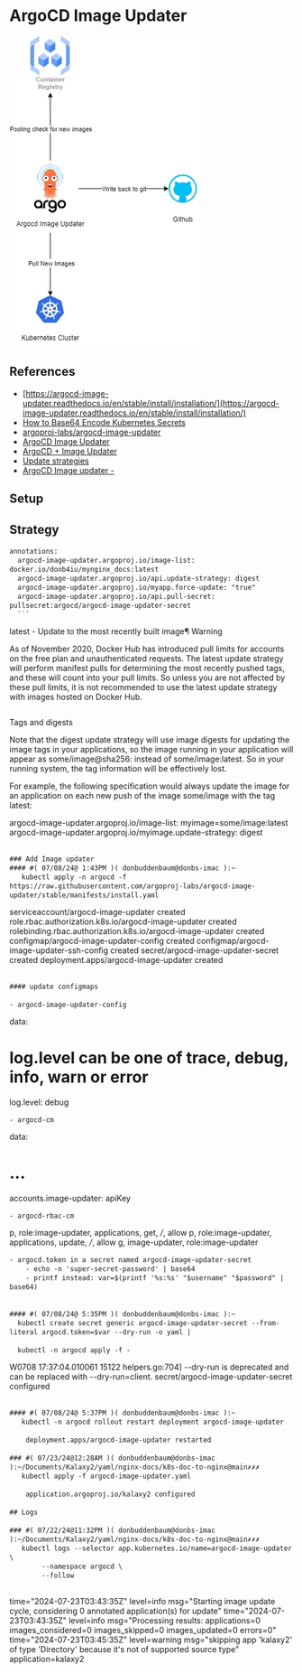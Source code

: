 # ArgoCD Image Updater

![alt text](image.png)

## References

 - [https://argocd-image-updater.readthedocs.io/en/stable/install/installation/](https://argocd-image-updater.readthedocs.io/en/stable/install/installation/)
 - [How to Base64 Encode Kubernetes Secrets](https://www.cloudytuts.com/tutorials/kubernetes/how-to-base64-encode-kubernetes-secrets/)
 - [argoproj-labs/argocd-image-updater](https://github.com/argoproj-labs/argocd-image-updater/tree/master/config)
 - [ArgoCD Image Updater](https://medium.com/@topahadzi/argocd-image-updater-c169697b2072)
 - [ArgoCD + Image Updater](https://medium.com/@jerome.decoster/argocd-image-updater-56cd94651393)
 - [Update strategies](https://argocd-image-updater.readthedocs.io/en/stable/basics/update-strategies/)
 - [ArgoCD Image updater -](https://medium.com/@megaurav25/argocd-image-updater-fbc93dc15e34)

## Setup

## Strategy

  ```
  annotations:
    argocd-image-updater.argoproj.io/image-list: docker.io/donb4iu/mynginx_docs:latest
    argocd-image-updater.argoproj.io/api.update-strategy: digest
    argocd-image-updater.argoproj.io/myapp.force-update: "true"
    argocd-image-updater.argoproj.io/api.pull-secret: pullsecret:argocd/argocd-image-updater-secret
    ```

```
latest - Update to the most recently built image¶
Warning

As of November 2020, Docker Hub has introduced pull limits for accounts on the free plan and unauthenticated requests. The latest update strategy will perform manifest pulls for determining the most recently pushed tags, and these will count into your pull limits. So unless you are not affected by these pull limits, it is not recommended to use the latest update strategy with images hosted on Docker Hub.
```

```
Tags and digests

Note that the digest update strategy will use image digests for updating the image tags in your applications, so the image running in your application will appear as some/image@sha256:<somelonghashstring> instead of some/image:latest. So in your running system, the tag information will be effectively lost.

For example, the following specification would always update the image for an application on each new push of the image some/image with the tag latest:


argocd-image-updater.argoproj.io/image-list: myimage=some/image:latest
argocd-image-updater.argoproj.io/myimage.update-strategy: digest
```

### Add Image updater
#### #( 07/08/24@ 1:43PM )( donbuddenbaum@donbs-imac ):~
   kubectl apply -n argocd -f https://raw.githubusercontent.com/argoproj-labs/argocd-image-updater/stable/manifests/install.yaml

```
serviceaccount/argocd-image-updater created
role.rbac.authorization.k8s.io/argocd-image-updater created
rolebinding.rbac.authorization.k8s.io/argocd-image-updater created
configmap/argocd-image-updater-config created
configmap/argocd-image-updater-ssh-config created
secret/argocd-image-updater-secret created
deployment.apps/argocd-image-updater created
```

#### update configmaps

- argocd-image-updater-config
```
data:
  # log.level can be one of trace, debug, info, warn or error
  log.level: debug
  ```
- argocd-cm
```
data:
  # ...
  accounts.image-updater: apiKey
  ```
- argocd-rbac-cm
```
p, role:image-updater, applications, get, */*, allow
p, role:image-updater, applications, update, */*, allow
g, image-updater, role:image-updater
```
- argocd.token in a secret named argocd-image-updater-secret
    - echo -n 'super-secret-password' | base64
    - printf instead: var=$(printf '%s:%s' "$username" "$password" | base64)


#### #( 07/08/24@ 5:35PM )( donbuddenbaum@donbs-imac ):~
  kubectl create secret generic argocd-image-updater-secret --from-literal argocd.token=$var --dry-run -o yaml |
  
  kubectl -n argocd apply -f -
```
W0708 17:37:04.010061   15122 helpers.go:704] --dry-run is deprecated and can be replaced with --dry-run=client.
secret/argocd-image-updater-secret configured
```

#### #( 07/08/24@ 5:37PM )( donbuddenbaum@donbs-imac ):~
   kubectl -n argocd rollout restart deployment argocd-image-updater

    deployment.apps/argocd-image-updater restarted

### #( 07/23/24@12:28AM )( donbuddenbaum@donbs-imac ):~/Documents/Kalaxy2/yaml/nginx-docs/k8s-doc-to-nginx@main✗✗✗
   kubectl apply -f argocd-image-updater.yaml

    application.argoproj.io/kalaxy2 configured

## Logs

### #( 07/22/24@11:32PM )( donbuddenbaum@donbs-imac ):~/Documents/Kalaxy2/yaml/nginx-docs/k8s-doc-to-nginx@main✗✗✗
   kubectl logs --selector app.kubernetes.io/name=argocd-image-updater \
        --namespace argocd \
        --follow


```
time="2024-07-23T03:43:35Z" level=info msg="Starting image update cycle, considering 0 annotated application(s) for update"
time="2024-07-23T03:43:35Z" level=info msg="Processing results: applications=0 images_considered=0 images_skipped=0 images_updated=0 errors=0"
time="2024-07-23T03:45:35Z" level=warning msg="skipping app 'kalaxy2' of type 'Directory' because it's not of supported source type" application=kalaxy2
